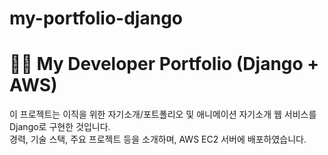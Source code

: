 # my-portfolio-django
# 🧑‍💻 My Developer Portfolio (Django + AWS)

이 프로젝트는 이직을 위한 자기소개/포트폴리오 및 애니메이션 자기소개 웹 서비스를 Django로 구현한 것입니다.  
경력, 기술 스택, 주요 프로젝트 등을 소개하며, AWS EC2 서버에 배포하였습니다.